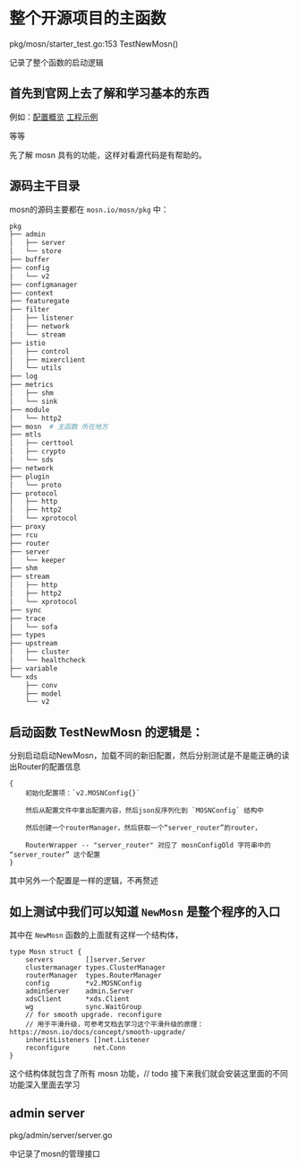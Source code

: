 # 整个开源项目的主函数

pkg/mosn/starter_test.go:153 TestNewMosn()

记录了整个函数的启动逻辑

## 首先到官网上去了解和学习基本的东西

例如：[配置概览](https://mosn.io/docs/configuration/)
    [工程示例](https://mosn.io/docs/samples/)

等等

先了解 mosn 具有的功能，这样对看源代码是有帮助的。

## 源码主干目录

mosn的源码主要都在 `mosn.io/mosn/pkg` 中：

```bash
pkg
├── admin
│   ├── server
│   └── store
├── buffer
├── config
│   └── v2
├── configmanager
├── context
├── featuregate
├── filter
│   ├── listener
│   ├── network
│   └── stream
├── istio
│   ├── control
│   ├── mixerclient
│   └── utils
├── log
├── metrics
│   ├── shm
│   └── sink
├── module
│   └── http2
├── mosn  # 主函数 所在地方
├── mtls
│   ├── certtool
│   ├── crypto
│   └── sds
├── network
├── plugin
│   └── proto
├── protocol
│   ├── http
│   ├── http2
│   └── xprotocol
├── proxy
├── rcu
├── router
├── server
│   └── keeper
├── shm
├── stream
│   ├── http
│   ├── http2
│   └── xprotocol
├── sync
├── trace
│   └── sofa
├── types
├── upstream
│   ├── cluster
│   └── healthcheck
├── variable
└── xds
    ├── conv
    ├── model
    └── v2
```


## 启动函数 TestNewMosn 的逻辑是：

分别启动启动NewMosn，加载不同的新旧配置，然后分别测试是不是能正确的读出Router的配置信息

```
{
    初始化配置项：`v2.MOSNConfig{}`

    然后从配置文件中拿出配置内容，然后json反序列化到 `MOSNConfig` 结构中

    然后创建一个routerManager，然后获取一个“server_router”的router， 

    RouterWrapper -- "server_router" 对应了 mosnConfigOld 字符串中的 “server_router” 这个配置
}
```

其中另外一个配置是一样的逻辑，不再赘述

## 如上测试中我们可以知道 `NewMosn` 是整个程序的入口

其中在 `NewMosn` 函数的上面就有这样一个结构体，

```golang
type Mosn struct {
    servers        []server.Server
	clustermanager types.ClusterManager
	routerManager  types.RouterManager
	config         *v2.MOSNConfig
	adminServer    admin.Server
	xdsClient      *xds.Client
	wg             sync.WaitGroup
    // for smooth upgrade. reconfigure
    // 用于平滑升级，可参考文档去学习这个平滑升级的原理：https://mosn.io/docs/concept/smooth-upgrade/
	inheritListeners []net.Listener
	reconfigure      net.Conn
}
```

这个结构体就包含了所有 mosn 功能，// todo 接下来我们就会安装这里面的不同功能深入里面去学习


## admin server

pkg/admin/server/server.go

中记录了mosn的管理接口



